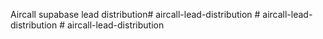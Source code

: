 Aircall supabase lead distribution#   a i r c a l l - l e a d - d i s t r i b u t i o n  
 #   a i r c a l l - l e a d - d i s t r i b u t i o n  
 #   a i r c a l l - l e a d - d i s t r i b u t i o n  
 